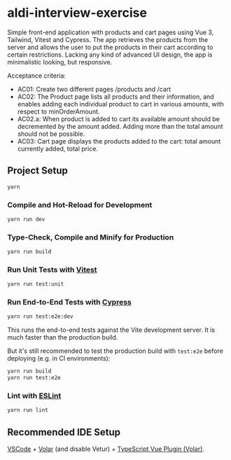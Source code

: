 # aldi-interview-exercise

Simple front-end application with products and cart pages using Vue 3, Tailwind, Vitest and Cypress. The app retrieves the products from the server and allows the user to put the products in their cart according to certain restrictions. Lacking any kind of advanced UI design, the app is minimalistic looking, but responsive.

Acceptance criteria:
- AC01: Create two different pages /products and /cart
- AC02: The Product page lists all products and their information, and enables adding each individual product to cart in various amounts, with respect to minOrderAmount.
- AC02.a: When product is added to cart its available amount should be decremented by the amount added. Adding more than the total amount should not be possible.
- AC03: Cart page displays the products added to the cart: total amount currently added, total price.

## Project Setup

```sh
yarn
```

### Compile and Hot-Reload for Development

```sh
yarn run dev
```

### Type-Check, Compile and Minify for Production

```sh
yarn run build
```

### Run Unit Tests with [Vitest](https://vitest.dev/)

```sh
yarn run test:unit
```

### Run End-to-End Tests with [Cypress](https://www.cypress.io/)

```sh
yarn run test:e2e:dev
```

This runs the end-to-end tests against the Vite development server.
It is much faster than the production build.

But it's still recommended to test the production build with `test:e2e` before deploying (e.g. in CI environments):

```sh
yarn run build
yarn run test:e2e
```

### Lint with [ESLint](https://eslint.org/)

```sh
yarn run lint
```


## Recommended IDE Setup

[VSCode](https://code.visualstudio.com/) + [Volar](https://marketplace.visualstudio.com/items?itemName=Vue.volar) (and disable Vetur) + [TypeScript Vue Plugin (Volar)](https://marketplace.visualstudio.com/items?itemName=Vue.vscode-typescript-vue-plugin).